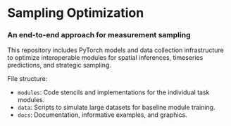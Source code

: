 # Sampling Optimization
### An end-to-end approach for measurement sampling

This repository includes PyTorch models and data collection infrastructure to optimize interoperable modules for spatial inferences, timeseries predictions, and strategic sampling.

File structure:
- `modules`: Code stencils and implementations for the individual task modules.
- `data`: Scripts to simulate large datasets for baseline module training.
- `docs`: Documentation, informative examples, and graphics.
